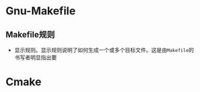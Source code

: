 # Gnu-Makefile

## Makefile规则

* 显示规则。显示规则说明了如何生成一个或多个目标文件。这是由`Makefile`的书写者明显指出要

 









# Cmake

